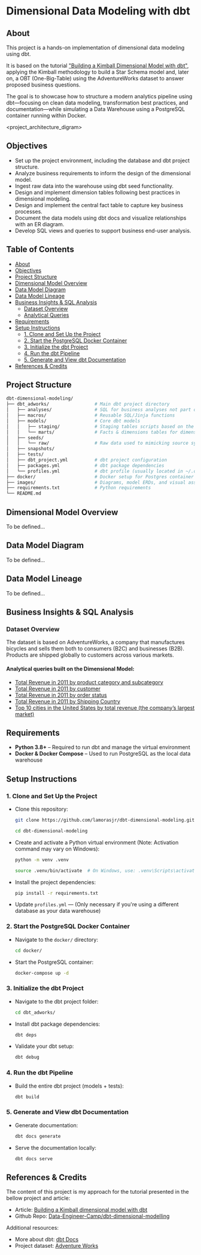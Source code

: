 # Dimensional Data Modeling with dbt

## About
This project is a hands-on implementation of dimensional data modeling using dbt.

It is based on the tutorial ["Building a Kimball Dimensional Model with dbt"](https://github.com/Data-Engineer-Camp/dbt-dimensional-modelling), applying the Kimball methodology to build a Star Schema model and, later on, a OBT (One-Big-Table) using the AdventureWorks dataset to answer proposed business questions.

The goal is to showcase how to structure a modern analytics pipeline using dbt—focusing on clean data modeling, transformation best practices, and documentation—while simulating a Data Warehouse using a PostgreSQL container running within Docker.

<project_architecture_digram>


## Objectives
 - Set up the project environment, including the database and dbt project structure.
 - Analyze business requirements to inform the design of the dimensional model.
 - Ingest raw data into the warehouse using dbt seed functionality.
 - Design and implement dimension tables following best practices in dimensional modeling.
 - Design and implement the central fact table to capture key business processes.
 - Document the data models using dbt docs and visualize relationships with an ER diagram.
 - Develop SQL views and queries to support business end-user analysis.

## Table of Contents
- [About](#about)
- [Objectives](#objectives)
- [Project Structure](#project-structure)
- [Dimensional Model Overview](#dimensional-model-overview)
- [Data Model Diagram](#data-model-diagram)
- [Data Model Lineage](#data-model-lineage)
- [Business Insights & SQL Analysis](#business-insights--sql-analysis)
  - [Dataset Overview](#dataset-overview)
  - [Analytical Queries](#analytical-queries-built-on-the-dimensional-model)
- [Requirements](#requirements)
- [Setup Instructions](#setup-instructions)
  - [1. Clone and Set Up the Project](#1-clone-and-set-up-the-project)
  - [2. Start the PostgreSQL Docker Container](#2-start-the-postgresql-docker-container)
  - [3. Initialize the dbt Project](#3-initialize-the-dbt-project)
  - [4. Run the dbt Pipeline](#4-run-the-dbt-pipeline)
  - [5. Generate and View dbt Documentation](#5-generate-and-view-dbt-documentation)
- [References & Credits](#references--credits)


## Project Structure
```bash
dbt-dimensional-modeling/
├── dbt_adworks/                 # Main dbt project directory
│   ├── analyses/                # SQL for business analyses not part of models
│   ├── macros/                  # Reusable SQL/Jinja functions
│   ├── models/                  # Core dbt models
│   │   ├── staging/             # Staging tables scripts based on the raw data
│   │   └── marts/               # Facts & dimensions tables for dimensional model
│   ├── seeds/                   
│   │   └── raw/                 # Raw data used to mimicking source systems
│   ├── snapshots/               
│   ├── tests/                   
│   ├── dbt_project.yml          # dbt project configuration
│   ├── packages.yml             # dbt package dependencies
│   └── profiles.yml             # dbt profile (usually located in ~/.dbt/)
├── docker/                      # Docker setup for Postgres container
├── images/                      # Diagrams, model ERDs, and visual assets
├── requirements.txt             # Python requirements
└── README.md                    
```


## Dimensional Model Overview
To be defined...

## Data Model Diagram
To be defined...


## Data Model Lineage
To be defined...


## Business Insights & SQL Analysis

### Dataset Overview
The dataset is based on AdventureWorks, a company that manufactures bicycles and sells them both to consumers (B2C) 
and businesses (B2B). Products are shipped globally to customers across various markets.

#### Analytical queries built on the Dimensional Model:
* [Total Revenue in 2011 by product category and subcategory](dbt_adworks/analyses/revenue_by_product_and_subcategory.sql)
* [Total Revenue in 2011 by customer](dbt_adworks/analyses/revenue_by_customer.sql)
* [Total Revenue in 2011 by order status](dbt_adworks/analyses/revenue_by_order_status.sql)
* [Total Revenue in 2011 by Shipping Country](dbt_adworks/analyses/revenue_by_shipping_country.sql)
* [Top 10 cities in the United States by total revenue (the company’s largest market)](dbt_adworks/analyses/top10_revenue_by_city_us.sql)


## Requirements
- **Python 3.8+** – Required to run dbt and manage the virtual environment  
- **Docker & Docker Compose** – Used to run PostgreSQL as the local data warehouse  


## Setup Instructions
### 1. Clone and Set Up the Project
- Clone this repository:
    ```bash
    git clone https://github.com/lamorasjr/dbt-dimensional-modeling.git

    cd dbt-dimensional-modeling
    ```

- Create and activate a Python virtual environment (Note: Activation command may vary on Windows):
    ```bash
    python -m venv .venv

    source .venv/bin/activate  # On Windows, use: .venv\Scripts\activate
    ```
    
- Install the project dependencies:
    ```bash
    pip install -r requirements.txt
    ```

- Update `profiles.yml` — (Only necessary if you're using a different database as your data warehouse)

### 2. Start the PostgreSQL Docker Container
- Navigate to the `docker/` directory:
    ```bash
    cd docker/
    ```

- Start the PostgreSQL container:
    ```bash
    docker-compose up -d
    ```

### 3. Initialize the dbt Project
- Navigate to the dbt project folder:
    ```bash
    cd dbt_adworks/
    ```
    
- Install dbt package dependencies:
    ```bash
    dbt deps
    ```

- Validate your dbt setup:
    ```bash
    dbt debug
    ``` 

### 4. Run the dbt Pipeline
- Build the entire dbt project (models + tests):
    ```bash
    dbt build
    ```

### 5. Generate and View dbt Documentation
- Generate documentation:
    ```bash
    dbt docs generate
    ```

- Serve the documentation locally:
    ```bash
    dbt docs serve
    ```


## References & Credits

The content of this project is my approach for the tutorial presented in the bellow project and article:

- Article: [Building a Kimball dimensional model with dbt](https://docs.getdbt.com/blog/kimball-dimensional-model)
- Github Repo: [Data-Engineer-Camp/dbt-dimensional-modelling](https://github.com/Data-Engineer-Camp/dbt-dimensional-modelling/tree/main)


Additional resources:
- More about dbt: [dbt Docs](https://docs.getdbt.com/docs/introduction)
- Project dataset: [Adventure Works](https://learn.microsoft.com/en-us/sql/samples/adventureworks-install-configure?view=sql-server-ver17&tabs=ssms)

